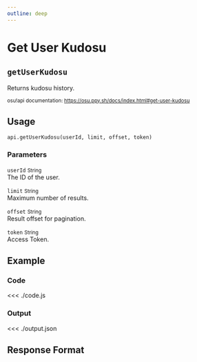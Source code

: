 ```yaml
---
outline: deep
---
```


# Get User Kudosu <Badge type="info" text="GET"/>

## `getUserKudosu`

Returns kudosu history.

<small>osu!api documentation: https://osu.ppy.sh/docs/index.html#get-user-kudosu</small>

## Usage

`api.getUserKudosu(userId, limit, offset, token)`

### Parameters

`userId` <small>String</small><br>
The ID of the user.

`limit` <small>String</small> <Badge type="tip" text="optional" /><br>
Maximum number of results.

`offset` <small>String</small> <Badge type="tip" text="optional" /><br>
Result offset for pagination.

`token` <small>String</small><br>
Access Token.

## Example

### Code
<<< ./code.js

### Output
<<< ./output.json

## Response Format

<!--@include: ./response.md-->